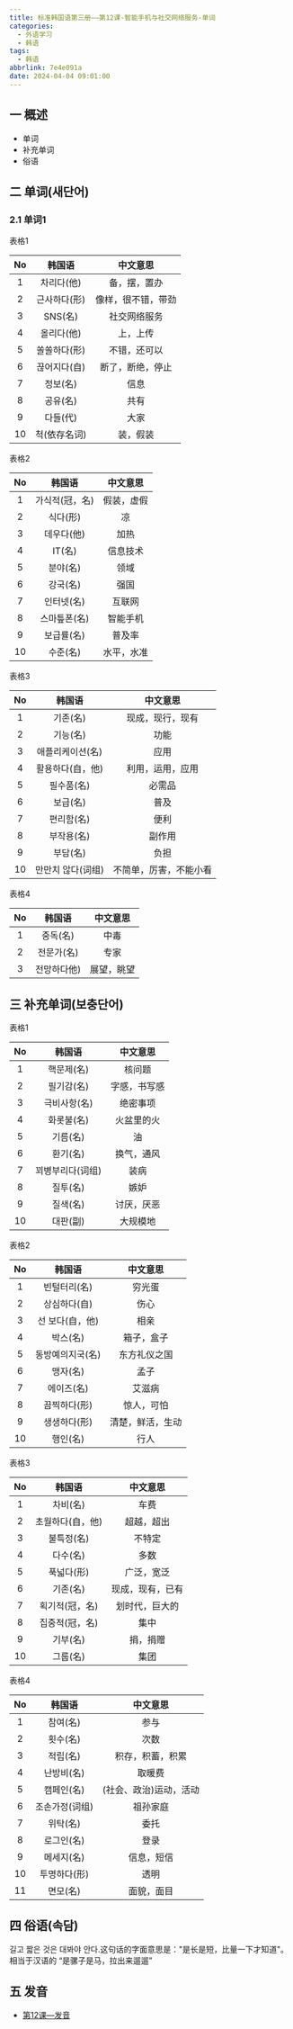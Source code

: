 ```yaml
---
title: 标准韩国语第三册——第12课-智能手机与社交网络服务-单词
categories:
  - 外语学习
  - 韩语
tags:
  - 韩语
abbrlink: 7e4e091a
date: 2024-04-04 09:01:00
---
```

## 一 概述

* 单词
* 补充单词
* 俗语

<!--more-->

## 二  单词(새단어)

### 2.1 单词1

表格1

|  No  |    韩国语    |      中文意思      |
| :--: | :----------: | :----------------: |
|  1   |  차리다(他)  |    备，摆，置办    |
|  2   | 근사하다(形) | 像样，很不错，带劲 |
|  3   |   SNS(名)    |    社交网络服务    |
|  4   |  올리다(他)  |      上，上传      |
|  5   | 쏠쏠하다(形) |    不错，还可以    |
|  6   | 끊어지다(自) |  断了，断绝，停止  |
|  7   |   정보(名)   |        信息        |
|  8   |   공유(名)   |        共有        |
|  9   |   다들(代)   |        大家        |
|  10  | 척(依存名词) |      装，假装      |

表格2

|  No  |     韩国语     |  中文意思  |
| :--: | :------------: | :--------: |
|  1   | 가식적(冠，名) | 假装，虚假 |
|  2   |    식다(形)    |     凉     |
|  3   |   데우다(他)   |    加热    |
|  4   |     IT(名)     |  信息技术  |
|  5   |    분야(名)    |    领域    |
|  6   |    강국(名)    |    强国    |
|  7   |   인터넷(名)   |   互联网   |
|  8   |  스마틒폰(名)  |  智能手机  |
|  9   |   보급률(名)   |   普及率   |
|  10  |    수준(名)    | 水平，水准 |

表格3

|  No  |      韩国语       |        中文意思        |
| :--: | :---------------: | :--------------------: |
|  1   |     기존(名)      |    现成，现行，现有    |
|  2   |     기능(名)      |          功能          |
|  3   | 애플리케이션(名)  |          应用          |
|  4   | 활용하다(自，他)  |    利用，运用，应用    |
|  5   |    필수품(名)     |         必需品         |
|  6   |     보급(名)      |          普及          |
|  7   |    편리함(名)     |          便利          |
|  8   |    부작용(名)     |         副作用         |
|  9   |     부담(名)      |          负担          |
|  10  | 만만치 않다(词组) | 不简单，厉害，不能小看 |

表格4

|  No  |   韩国语    |  中文意思  |
| :--: | :---------: | :--------: |
|  1   |  중독(名)   |    中毒    |
|  2   | 전문가(名)  |    专家    |
|  3   | 전망하다他) | 展望，眺望 |


## 三 补充单词(보충단어)

表格1

|  No  |      韩国语      |   中文意思   |
| :--: | :--------------: | :----------: |
|  1   |    핵문제(名)    |    核问题    |
|  2   |    필기감(名)    | 字感，书写感 |
|  3   |   극비사항(名)   |   绝密事项   |
|  4   |    화롯불(名)    |  火盆里的火  |
|  5   |     기름(名)     |      油      |
|  6   |     환기(名)     |  换气，通风  |
|  7   | 꾀병부리다(词组) |     装病     |
|  8   |     질투(名)     |     嫉妒     |
|  9   |     질색(名)     |  讨厌，厌恶  |
|  10  |     대판(副)     |   大规模地   |

表格2

|  No  |      韩国语      |     中文意思     |
| :--: | :--------------: | :--------------: |
|  1   |   빈털터리(名)   |      穷光蛋      |
|  2   |   상심하다(自)   |       伤心       |
|  3   | 선 보다(自，他)  |       相亲       |
|  4   |     박스(名)     |    箱子，盒子    |
|  5   | 동방예의지국(名) |   东方礼仪之国   |
|  6   |     맹자(名)     |       孟子       |
|  7   |    에이즈(名)    |      艾滋病      |
|  8   |   끔찍하다(形)   |    惊人，可怕    |
|  9   |   생생하다(形)   | 清楚，鲜活，生动 |
|  10  |     행인(名)     |       行人       |

表格3

|  No  |      韩国语      |     中文意思     |
| :--: | :--------------: | :--------------: |
|  1   |     차비(名)     |       车费       |
|  2   | 초월하다(自，他) |    超越，超出    |
|  3   |    불특정(名)    |      不特定      |
|  4   |     다수(名)     |       多数       |
|  5   |    푹넓다(形)    |    广泛，宽泛    |
|  6   |     기존(名)     | 现成，现有，已有 |
|  7   |  획기적(冠，名)  |  划时代，巨大的  |
|  8   |  집중적(冠，名)  |       集中       |
|  9   |     기부(名)     |     捐，捐赠     |
|  10  |     그룹(名)     |       集团       |

表格4

|  No  |     韩国语     |        中文意思        |
| :--: | :------------: | :--------------------: |
|  1   |    참여(名)    |          参与          |
|  2   |    횟수(名)    |          次数          |
|  3   |    적립(名)    |    积存，积蓄，积累    |
|  4   |   난방비(名)   |         取暖费         |
|  5   |   캠페인(名)   | (社会、政治)运动，活动 |
|  6   | 조손가정(词组) |        祖孙家庭        |
|  7   |    위탁(名)    |          委托          |
|  8   |   로그인(名)   |          登录          |
|  9   |   메세지(名)   |       信息，短信       |
|  10  |  투명하다(形)  |          透明          |
|  11  |    면모(名)    |       面貌，面目       |

## 四 俗语(속담)

길고 짧은 것은 대봐야 안다.这句话的字面意思是："是长是短，比量一下才知道"。相当于汉语的 “是骡子是马，拉出来遛遛”

## 五 发音

* [第12课—发音][1]



[1]:https://biz.cli.im/Pcview?name=https%3A%2F%2Fbiz.cli.im%2Ftest%2FIZ388526%3Fcoding%3DJ9ikvW%26qrurl%3Dhttp%253A%252F%252Fqr31.cn%252FJ9ikvW%26gtype%3D2&time=1